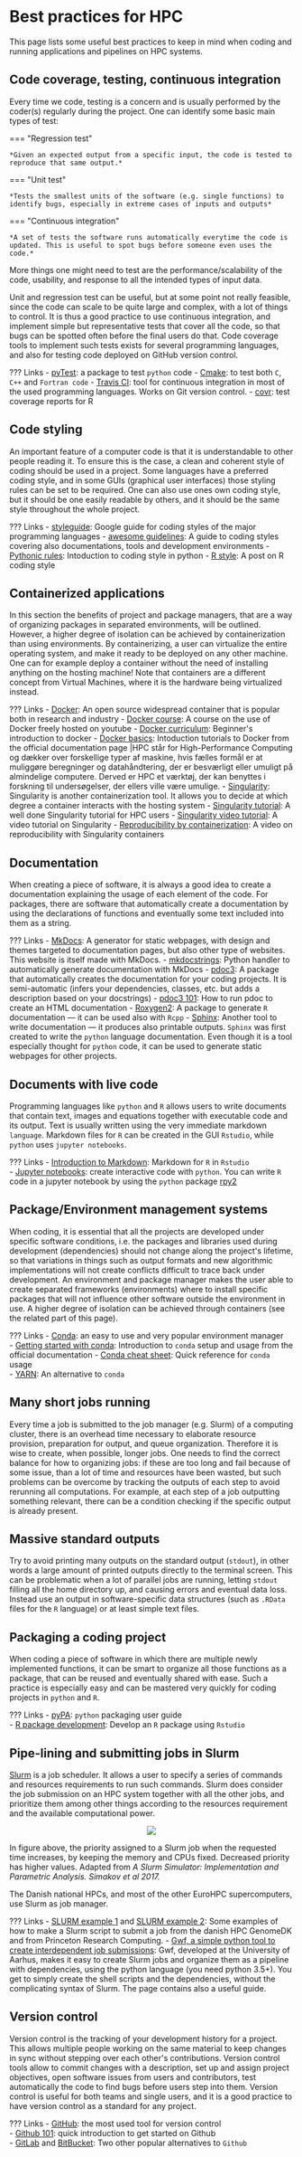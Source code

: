 # Best practices for HPC

This page lists some useful best practices to keep in mind when coding and running applications and pipelines on HPC systems.


## Code coverage, testing, continuous integration
Every time we code, testing is a concern and is usually performed by the coder(s) regularly during the project. One can identify some basic main types of test:

=== "Regression test"

    *Given an expected output from a specific input, the code is tested to reproduce that same output.*

=== "Unit test"

    *Tests the smallest units of the software (e.g. single functions) to identify bugs, especially in extreme cases of inputs and outputs*

=== "Continuous integration"

    *A set of tests the software runs automatically everytime the code is updated. This is useful to spot bugs before someone even uses the code.*

More things one might need to test are the performance/scalability of the code, usability, and response to all the intended types of input data.

Unit and regression test can be useful, but at some point not really feasible, since the code can scale to be quite large and complex, with a lot of things to control. 
It is thus a good practice to use continuous integration, and implement simple but representative tests that cover all the code, so that bugs can be spotted often before the final users do that.
Code coverage tools to implement such tests exists for several programming languages, and also for testing code deployed on GitHub version control.

??? Links
    - [pyTest](https://pytest.org/): a package to test `python` code
    - [Cmake](https://cmake.org/Wiki/CMake/Testing_With_CTest): to test both `C`, `C++` and `Fortran code`
    - [Travis CI](https://www.travis-ci.com/): tool for continuous integration in most of the used programming languages. Works on Git version control.
    - [covr](https://github.com/r-lib/covr): test coverage reports for R

## Code styling
An important feature of a computer code is that it is understandable to other people reading it. To ensure this is the case, a clean and coherent style of coding should be used in a project. Some languages have a preferred coding style, and in some GUIs (graphical user interfaces) those styling rules can be set to be required. One can also use ones own coding style, but it should be one easily readable by others, and it should be the same style throughout the whole project.

??? Links
    - [styleguide](https://google.github.io/styleguide/): Google guide for coding styles of the major programming languages
    - [awesome guidelines](https://kristories.gitbook.io/awesome-guidelines/): A guide to coding styles covering also documentations, tools and development environments
    - [Pythonic rules](https://docs.python-guide.org/writing/style/): Intoduction to coding style in python
    - [R style](https://www.r-bloggers.com/2019/01/%F0%9F%96%8A-r-coding-style-guide/): A post on R coding style

## Containerized applications
In this section the benefits of project and package managers, that are a way of organizing packages in separated environments, will be outlined. However, a higher degree of isolation can be achieved by containerization than using environments. By containerizing, a user can virtualize the entire operating system, and make it ready to be deployed on any other machine. One can for example deploy a container without the need of installing anything on the hosting machine! Note that containers are a different concept from Virtual Machines, where it is the hardware being virtualized instead.

??? Links
    - [Docker](https://www.docker.com/why-docker): An open source widespread container that is popular both in research and industry
    - [Docker course](https://www.youtube.com/watch?v=fqMOX6JJhGo): A course on the use of Docker freely hosted on youtube
    - [Docker curriculum](https://docker-curriculum.com/): Beginner's introduction to docker
    - [Docker basics](https://docs.docker.com/get-started/): Intoduction tutorials to Docker from the official documentation page |HPC står for High-Performance Computing og dækker over forskellige typer af maskine, hvis fælles formål er at muliggøre beregninger og datahåndtering, der er besværligt eller umuligt på almindelige computere. Derved er HPC et værktøj, der kan benyttes i forskning til undersøgelser, der ellers ville være umulige.
    - [Singularity](https://sylabs.io/): Singularity is another containerization tool. It allows you to decide at which degree a container interacts with the hosting system
    - [Singularity tutorial](https://singularity-tutorial.github.io/): A well done Singularity tutorial for HPC users
    - [Singularity video tutorial](https://www.youtube.com/watch?v=Gowh5pfzOAM): A video tutorial on Singularity
    - [Reproducibility by containerization](https://www.youtube.com/watch?v=DA87Ba2dpNM): A video on reproducibility with Singularity containers

## Documentation
When creating a piece of software, it is always a good idea to create a documentation explaining the usage of each element of the code. For packages, there are software that automatically create a documentation by using the declarations of functions and eventually some text included into them as a string.

??? Links
    - [MkDocs](https://www.mkdocs.org/): A generator for static webpages, with design and themes targeted to documentation pages, but also other type of websites. This website is itself made with MkDocs. 
    - [mkdocstrings](https://github.com/pawamoy/mkdocstrings): Python handler to automatically generate documentation with MkDocs 
    - [pdoc3](https://pdoc3.github.io/pdoc/): A package that automatically creates the documentation for your coding projects. It is semi-automatic (infers your dependencies, classes, etc. but adds a description based on your docstrings) 
    - [pdoc3 101](https://www.scivision.dev/pdoc-python-quickstart/): How to run pdoc to create an HTML documentation 
    - [Roxygen2](https://cran.r-project.org/web/packages/roxygen2/vignettes/roxygen2.html): A package to generate `R` documentation &mdash; it can be used also with `Rcpp` 
    - [Sphinx](https://www.sphinx-doc.org/en/master/): Another tool to write documentation &mdash; it produces also printable outputs. `Sphinx` was first created to write the `python` language documentation. Even though it is a tool especially thought for `python` code, it can be used to generate static webpages for other projects.

## Documents with live code
Programming languages like `python` and `R` allows users to write documents that contain text, images and equations together with executable code and its output. Text is usually written using the very immediate markdown `language`. Markdown files for `R` can be created in the GUI `Rstudio`, while `python` uses `jupyter notebooks`.

??? Links
    - [Introduction to Markdown](https://rmarkdown.rstudio.com/articles_intro.html): Markdown for `R` in `Rstudio`  
    - [Jupyter notebooks](https://jupyter.org/): create interactive code with `python`. You can write `R` code in a jupyter notebook by using the `python` package [rpy2](https://rpy2.github.io/doc/latest/html/index.html)  

## Package/Environment management systems
When coding, it is essential that all the projects are developed under specific software conditions, i.e. the packages and libraries used during development (dependencies) should not change along the project's lifetime, so that variations in things such as output formats and new algorithmic implementations will not create conflicts difficult to trace back under development. An environment and package manager makes the user able to create separated frameworks (environments) where to install specific packages that will not influence other software outside the environment in use. A higher degree of isolation can be achieved through containers (see the related part of this page).

??? Links
    - [Conda](https://docs.conda.io/en/latest/): an easy to use and very popular environment manager  
    - [Getting started with conda](https://docs.conda.io/projects/conda/en/latest/user-guide/getting-started.html): Introduction to `conda` setup and usage from the official documentation 
    - [Conda cheat sheet](https://docs.conda.io/projects/conda/en/latest/user-guide/cheatsheet.html): Quick reference for `conda` usage  
    - [YARN](https://yarnpkg.com/): An alternative to `conda` 


## Many short jobs running
Every time a job is submitted to the job manager (e.g. Slurm) of a computing cluster, there is an overhead time necessary to elaborate resource provision, preparation for output, and queue organization. Therefore it is wise to create, when possible, longer jobs. One needs to find the correct balance for how to organizing jobs: if these are too long and fail because of some issue, than a lot of time and resources have been wasted, but such problems can be overcome by tracking the outputs of each step to avoid rerunning all computations. For example, at each step of a job outputting something relevant, there can be a condition checking if the specific output is already present.

## Massive standard outputs
Try to avoid printing many outputs on the standard output (`stdout`), in other words a large amount of printed outputs directly to the terminal screen. This can be problematic when a lot of parallel jobs are running, letting `stdout` filling all the home directory up, and causing errors and eventual data loss. Instead use an output in software-specific data structures (such as `.RData` files for the `R` language) or at least simple text files.

## Packaging a coding project
When coding a piece of software in which there are multiple newly implemented functions, it can be smart to organize all those functions as a package, that can be reused and eventually shared with ease. Such a practice is especially easy and can be mastered very quickly for coding projects in `python` and `R`.

??? Links
    - [pyPA](https://packaging.python.org/tutorials/packaging-projects/): `python` packaging user guide  
    - [R package development](https://support.rstudio.com/hc/en-us/articles/200486488-Developing-Packages-with-RStudio): Develop an `R` package using `Rstudio`  


## Pipe-lining and submitting jobs in Slurm 

[Slurm](https://slurm.schedmd.com/) is a job scheduler. It allows a user to specify a series of commands and resources requirements to run such commands. Slurm does consider the job submission on an HPC system together with all the other jobs, and prioritize them among other things according to the resources requirement and the available computational power.

<p align="center">
  <img src="../img/slurm_priority.png">
</p>

In figure above, the priority assigned to a Slurm job when the requested time increases, by keeping the memory and CPUs fixed. Decreased priority has higher values. Adapted from *A Slurm Simulator: Implementation and Parametric Analysis. Simakov et al 2017.*

 The Danish national HPCs, and most of the other EuroHPC supercomputers, use Slurm as job manager. 

??? Links
    - [SLURM example 1](https://genome.au.dk/docs/interacting-with-the-queue/ ) and [SLURM example 2](https://researchcomputing.princeton.edu/slurm ): Some examples of how to make a Slurm script to submit a job from the danish HPC GenomeDK and from Princeton Research Computing. 
    - [Gwf, a simple python tool to create interdependent job submissions](https://gwf.app/ ): Gwf, developed at the University of Aarhus, makes it easy to create Slurm jobs and organize them as a pipeline with dependencies, using the python language (you need python 3.5+). You get to simply create the shell scripts and the dependencies, without the complicating syntax of Slurm. The page contains also a useful guide. 


## Version control
Version control is the tracking of your development history for a project. This allows multiple people working on the same material to keep changes in sync without stepping over each other's contributions. Version control tools allow to commit changes with a description, set up and assign project objectives, open software issues from users and contributors, test automatically the code to find bugs before users step into them. Version control is useful for both teams and single users, and it is a good practice to have version control as a standard for any project.

??? Links
    - [GitHub](https://www.github.com): the most used tool for version control  
    - [Github 101](https://lab.github.com/githubtraining/introduction-to-github): quick introduction to get started on Github  
    - [GitLab](https://about.gitlab.com/) and [BitBucket](https://bitbucket.org/): Two other popular alternatives to `Github`  
